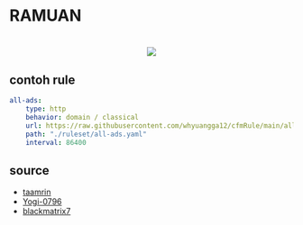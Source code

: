 # RAMUAN  
<h1 align="center">  
  <img src="https://user-images.githubusercontent.com/102421144/162584289-2c89d006-5794-4744-87c3-a1cc2c649708.png"

</h1>

## contoh rule
```yaml
all-ads:
    type: http
    behavior: domain / classical
    url: https://raw.githubusercontent.com/whyuangga12/cfmRule/main/all-ads.yaml
    path: "./ruleset/all-ads.yaml"
    interval: 86400 
```
## source  

+ [taamrin](https://github.com/taamarin)
+ [Yogi-0796](https://github.com/Yogi-0796)
+ [blackmatrix7](https://github.com/blackmatrix7)

